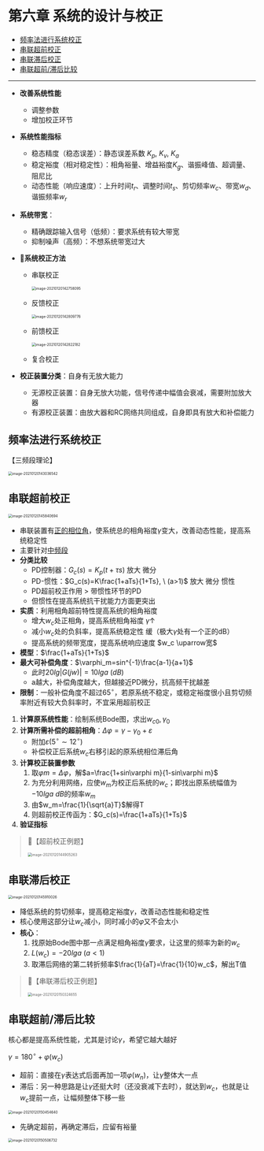 # 第六章 系统的设计与校正

* [频率法进行系统校正](#频率法进行系统校正)
* [串联超前校正](#串联超前校正)
* [串联滞后校正](#串联滞后校正)
* [串联超前/滞后比较](#串联超前滞后比较)

-----

- **改善系统性能**

  - 调整参数
  - 增加校正环节

- **系统性能指标**

  - 稳态精度（稳态误差）：静态误差系数 $K_p, \ K_v, \ K_a$
  - 稳定裕度（相对稳定性）：相角裕量、增益裕度$K_g$、谐振峰值、超调量、阻尼比
  - 动态性能（响应速度）：上升时间$t_r$、调整时间$t_s$、剪切频率$w_c$、带宽$w_d$、谐振频率$w_r$

- **系统带宽**：

  - 精确跟踪输入信号（低频）：要求系统有较大带宽
  - 抑制噪声（高频）：不想系统带宽过大

- **🌟系统校正方法**

  - 串联校正

    <img src="../assets/image-20210120142758095.png" alt="image-20210120142758095" style="zoom:50%;" />

  - 反馈校正

    <img src="../assets/image-20210120142809776.png" alt="image-20210120142809776" style="zoom:50%;" />

  - 前馈校正

    <img src="../assets/image-20210120142822182.png" alt="image-20210120142822182" style="zoom:50%;" />

  - 复合校正

- **校正装置分类**：自身有无放大能力

  - 无源校正装置：自身无放大功能，信号传递中幅值会衰减，需要附加放大器
  - 有源校正装置：由放大器和RC网络共同组成，自身即具有放大和补偿能力



## 频率法进行系统校正

【三频段理论】

<img src="../assets/image-20210120143036542.png" alt="image-20210120143036542" style="zoom:50%;" />



## 串联超前校正

<img src="../assets/image-20210120145840694.png" alt="image-20210120145840694" style="zoom:50%;" />

- 串联装置有<u>正的相位角</u>，使系统总的相角裕度$\gamma$变大，改善动态性能，提高系统稳定性
- 主要针对<u>中频段</u>
- **分类比较**
  - PD控制器：$G_c(s) = K_p(t+\tau s)$ 放大 微分
  - PD-惯性：$G_c(s)=K\frac{1+aTs}{1+Ts}, \ (a>1)$ 放大 微分 惯性
  - PD超前校正作用 > 带惯性环节的PD
  - 但惯性在提高系统抗干扰能力方面更突出
- **实质**：利用相角超前特性提高系统的相角裕度
  - 增大$w_c$处正相角，提高系统相角裕度	$\gamma \uparrow$
  - 减小$w_c$处的负斜率，提高系统稳定性   缓（极大$\gamma$处有一个正的dB）
  - 提高系统的频带宽度，提高系统响应速度   $w_c \uparrow宽$
- **模型**：$\frac{1+aTs}{1+Ts}$
- **最大可补偿角度**：$\varphi_m=sin^{-1}\frac{a-1}{a+1}$
  - 此时$20lg|G(jw)|=10lga \ (dB)$
  - a越大，补偿角度越大，但越接近PD微分，抗高频干扰越差
- **限制**：一般补偿角度不超过$65^{\circ}$，若原系统不稳定，或稳定裕度很小且剪切频率附近有较大负斜率时，不宜采用超前校正



1. **计算原系统性能**：绘制系统Bode图，求出$w_{c0}, \gamma_0$
2. **计算所需补偿的超前相角**：$\Delta\varphi = \gamma-\gamma_0+\varepsilon$
   - 附加$\varepsilon(5^{\circ} \sim 12^{\circ})$
   - 补偿校正后系统$w_c$右移引起的原系统相位滞后角
3. **计算校正装置参数**
   1. 取$\varphi m=\Delta\varphi$，解$a=\frac{1+sin\varphi m}{1-sin\varphi m}$
   2. 为充分利用网络，应使$w_m$为校正后系统的$w_c$；即找出原系统幅值为$-10lga \ dB$的频率$w_m$
   3. 由$w_m=\frac{1}{\sqrt{a}T}$解得T
   4. 则超前校正传函为：$G_c(s)=\frac{1+aTs}{1+Ts}$
4. **验证指标**

> 🌰【超前校正例题】
>
> <img src="../assets/image-20210120144905263.png" alt="image-20210120144905263" style="zoom:50%;" />



## 串联滞后校正

<img src="../assets/image-20210120145910026.png" alt="image-20210120145910026" style="zoom:50%;" />

- 降低系统的剪切频率，提高稳定裕度$\gamma$，改善动态性能和稳定性
- 核心使用这部分让$w_c$减小，同时减小的$\varphi$又不会太小
- **核心**：
  1. 找原始Bode图中那一点满足相角裕度$\gamma$要求，让这里的频率为新的$w_c$
  2. $L(w_c)=-20lga \ (a < 1)$
  3. 取滞后网络的第二转折频率$\frac{1}{aT}=\frac{1}{10}w_c$，解出T值

> 🌰【串联滞后校正例题】
>
> <img src="../assets/image-20210120150324655.png" alt="image-20210120150324655" style="zoom:50%;" />



## 串联超前/滞后比较

核心都是提高系统性能，尤其是讨论$\gamma$，希望它越大越好

$\gamma=180^{\circ}+\varphi(w_c)$

- 超前：直接在$\gamma$表达式后面再加一项$\varphi(w_n)$，让$\gamma$整体大一点
- 滞后：另一种思路是让$\gamma$还挺大时（还没衰减下去时），就达到$w_c$，也就是让$w_c$提前一点，让幅频整体下移一些

<img src="../assets/image-20210120150454640.png" alt="image-20210120150454640" style="zoom:50%;" />



- 先确定超前，再确定滞后，应留有裕量

<img src="../assets/image-20210120150506732.png" alt="image-20210120150506732" style="zoom:50%;" />

